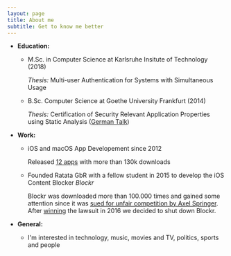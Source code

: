 ```yaml
---
layout: page
title: About me
subtitle: Get to know me better
---
```


* **Education:**  
   
   * M.Sc. in Computer Science at Karlsruhe Insitute of Technology (2018)

      *Thesis:* Multi-user Authentication for Systems with Simultaneous Usage

   * B.Sc. Computer Science at Goethe University Frankfurt (2014)

      *Thesis:* Certification of Security Relevant Application Properties using Static Analysis ([German Talk](https://github.com/arnoappenzeller/modifyClangStaticAnalyzer))


* **Work:**

	* iOS and macOS App Developement since 2012

	  Released [12 apps](https://itunes.apple.com/us/developer/id515339331) with more than 130k downloads

	* Founded Ratata GbR with a fellow student in 2015 to develop the iOS Content Blocker *Blockr*

      Blockr was downloaded more than 100.000 times and gained some attention since it was [sued for unfair competition by Axel Springer](https://techcrunch.com/2015/11/23/axel-springer-goes-after-ios-9-ad-blockers-in-new-legal-battle/). After [winning](https://www.heise.de/newsticker/meldung/Adblocker-Axel-Springer-zieht-Klage-gegen-Blockr-zurueck-3240983.html) the lawsuit in 2016 we decided to shut down Blockr.

* **General:**
	* I'm interested in technology, music, movies and TV, politics, sports and people 